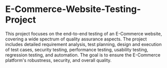 # E-Commerce-Website-Testing-Project
This project focuses on the end-to-end testing of an E-Commerce website, covering a wide spectrum of quality assurance aspects. The project includes detailed requirement analysis, test planning, design and execution of test cases, security testing, performance testing, usability testing, regression testing, and automation. The goal is to ensure the E-Commerce platform's robustness, security, and overall quality.

